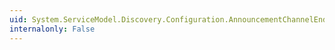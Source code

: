 ```yaml
---
uid: System.ServiceModel.Discovery.Configuration.AnnouncementChannelEndpointElementCollection
internalonly: False
---
```


